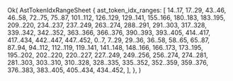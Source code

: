 Ok(
    AstTokenIdxRangeSheet {
        ast_token_idx_ranges: [
            14..17,
            17..29,
            43..46,
            46..58,
            72..75,
            75..87,
            101..112,
            126..129,
            129..141,
            155..166,
            180..183,
            183..195,
            209..220,
            234..237,
            237..249,
            263..274,
            288..291,
            291..303,
            317..328,
            339..342,
            342..352,
            363..366,
            366..376,
            390..393,
            393..405,
            414..417,
            417..434,
            442..447,
            447..452,
            0..7,
            7..29,
            29..36,
            36..58,
            58..65,
            65..87,
            87..94,
            94..112,
            112..119,
            119..141,
            141..148,
            148..166,
            166..173,
            173..195,
            195..202,
            202..220,
            220..227,
            227..249,
            249..256,
            256..274,
            274..281,
            281..303,
            303..310,
            310..328,
            328..335,
            335..352,
            352..359,
            359..376,
            376..383,
            383..405,
            405..434,
            434..452,
        ],
    },
)